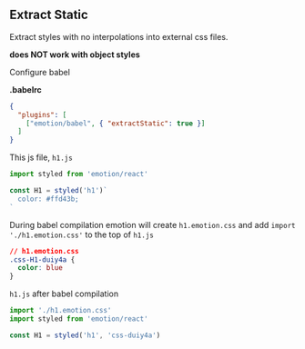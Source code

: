 ## Extract Static

Extract styles with no interpolations into external css files.

**does NOT work with object styles**

Configure babel

**.babelrc**
```json
{
  "plugins": [
    ["emotion/babel", { "extractStatic": true }]
  ]
}
```

This js file, `h1.js`

```jsx harmony
import styled from 'emotion/react'

const H1 = styled('h1')`
  color: #ffd43b;
`
```

During babel compilation emotion will create `h1.emotion.css` and add `import './h1.emotion.css'` to the top of `h1.js`

```css
// h1.emotion.css
.css-H1-duiy4a {
  color: blue
}
```

`h1.js` after babel compilation

```jsx
import './h1.emotion.css'
import styled from 'emotion/react'

const H1 = styled('h1', 'css-duiy4a')
```
